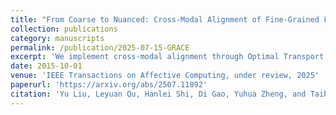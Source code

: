 ```yaml
---
title: "From Coarse to Nuanced: Cross-Modal Alignment of Fine-Grained Linguistic Cues and Visual Salient Regions for Dynamic Emotion Recognition"
collection: publications
category: manuscripts
permalink: /publication/2025-07-15-GRACE
excerpt: 'We implement cross-modal alignment through Optimal Transport method to conduct fine-grained alignment, solve dynamic emotion recognition via vision-language models to enhance context retention.'
date: 2015-10-01
venue: 'IEEE Transactions on Affective Computing, under review, 2025'
paperurl: 'https://arxiv.org/abs/2507.11892'
citation: 'Yu Liu, Leyuan Qu, Hanlei Shi, Di Gao, Yuhua Zheng, and Taihao Li. (2025). "From Coarse to Nuanced: Cross-Modal Alignment of Fine-Grained Linguistic Cues and Visual Salient Regions for Dynamic Emotion Recognition." <i>arXiv preprint arXiv:2507.11892</i>. Available at: <a href="https://arxiv.org/abs/2507.11892">https://arxiv.org/abs/2507.11892</a>.'
---
```

